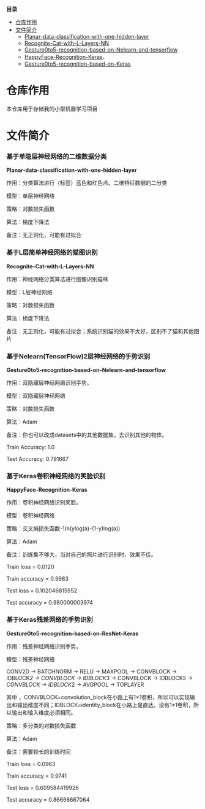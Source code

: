 **目录**

* [仓库作用](#仓库作用)
* [文件简介](#文件简介)
	* [Planar-data-classification-with-one-hidden-layer](#基于单隐层神经网络的二维数据分类)
	* [Recognite-Cat-with-L-Layers-NN](#基于L层简单神经网络的猫图识别)
	* [Gesture0to5-recognition-based-on-Nelearn-and-tensorflow](#基于Nelearn(TensorFlow)2层神经网络的手势识别)
	* [HappyFace-Recognition-Keras](#基于Keras卷积神经网络的笑脸识别)、
	* [Gesture0to5-recognition-based-on-Keras](#基于Keras残差网络的手势识别)


# 仓库作用
本仓库用于存储我的小型机器学习项目

# 文件简介
### 基于单隐层神经网络的二维数据分类
**Planar-data-classification-with-one-hidden-layer**

作用：分类算法进行（标签）蓝色和红色点、二维特征数据的二分类

模型：单层神经网络

策略：对数损失函数

算法：梯度下降法

备注：无正则化，可能有过拟合

### 基于L层简单神经网络的猫图识别
**Recognite-Cat-with-L-Layers-NN**

作用：神经网络分类算法进行图像识别猫咪

模型：L层神经网络

策略：对数损失函数

算法：梯度下降法

备注：无正则化，可能有过拟合；系统识别猫的效果不太好，区别不了猫和其他图片

### 基于Nelearn(TensorFlow)2层神经网络的手势识别
**Gesture0to5-recognition-based-on-Nelearn-and-tensorflow**

作用：双隐藏层神经网络识别手势。

模型：双隐藏层神经网络

策略：对数损失函数

算法：Adam

备注：你也可以改成datasets中的其他数据集，去识别其他的物体。

Train Accuracy: 1.0

Test Accuracy: 0.791667

### 基于Keras卷积神经网络的笑脸识别
**HappyFace-Recognition-Keras**

作用：卷积神经网络识别笑脸。

模型：卷积神经网络

策略：交叉熵损失函数-1/n(ylog(a)-(1-y)log(a))

算法：Adam

备注：训练集不够大，当对自己的照片进行识别时，效果不佳。

Train loss =  0.0120

Train accuracy =  0.9983

Test  loss =  0.102046815952

Test accuracy =  0.980000003974

### 基于Keras残差网络的手势识别
**Gesture0to5-recognition-based-on-ResNet-Keras**

作用：残差神经网络识别手势。

模型：残差神经网络

CONV2D -> BATCHNORM -> RELU -> MAXPOOL -> CONVBLOCK -> IDBLOCK*2 -> CONVBLOCK -> IDBLOCK*3  -> CONVBLOCK -> IDBLOCK*5 -> CONVBLOCK -> IDBLOCK*2 -> AVGPOOL -> TOPLAYER

其中 ，CONVBLOCK=convolution_block在小路上有1×1卷积，所以可以实现输出和输出维度不同；IDBLOCK=identity_block在小路上是直达，没有1*1卷积，所以输出和输入维度必须相同。

策略：多分类的对数损失函数

算法：Adam

备注：需要较长的训练时间

Train loss =  0.0963 

Train accuracy =  0.9741

Test  loss =  0.609584419926

Test accuracy =  0.86666667064






